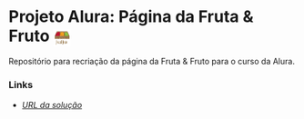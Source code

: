 # Projeto Alura: Página da Fruta & Fruto <img align="center" alt="logo-fruta_fruto" height="30" width="30" src="https://raw.githubusercontent.com/JPerluxo/Projeto-Alura-Fruta-Fruto/main/assets/img/logo.jpg" style="max-width:100%;">
Repositório para recriação da página da Fruta & Fruto para o curso da Alura.

### Links
- <a href="https://jperluxo.github.io/Projeto-Alura-Fruta-Fruto" target="_blank">*URL da solução*</a>
